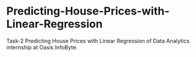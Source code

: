 # Predicting-House-Prices-with-Linear-Regression
Task-2 Predicting House Prices with Linear Regression of Data Analytics internship at Oasis InfoByte.

